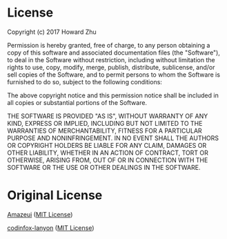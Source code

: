 # License

Copyright (c) 2017 Howard Zhu

Permission is hereby granted, free of charge, to any person obtaining a copy of this software and associated documentation files (the "Software"), to deal in the Software without restriction, including without limitation the rights to use, copy, modify, merge, publish, distribute, sublicense, and/or sell copies of the Software, and to permit persons to whom the Software is furnished to do so, subject to the following conditions:

The above copyright notice and this permission notice shall be included in all copies or substantial portions of the Software.

THE SOFTWARE IS PROVIDED "AS IS", WITHOUT WARRANTY OF ANY KIND, EXPRESS OR IMPLIED, INCLUDING BUT NOT LIMITED TO THE WARRANTIES OF MERCHANTABILITY, FITNESS FOR A PARTICULAR PURPOSE AND NONINFRINGEMENT. IN NO EVENT SHALL THE AUTHORS OR COPYRIGHT HOLDERS BE LIABLE FOR ANY CLAIM, DAMAGES OR OTHER LIABILITY, WHETHER IN AN ACTION OF CONTRACT, TORT OR OTHERWISE, ARISING FROM, OUT OF OR IN CONNECTION WITH THE SOFTWARE OR THE USE OR OTHER DEALINGS IN THE SOFTWARE.


# Original License

[Amazeui](https://github.com/amazeui/amazeui) ([MIT License](https://github.com/amazeui/amazeui/blob/master/LICENSE.md))

[codinfox-lanyon](https://github.com/codinfox/codinfox-lanyon) ([MIT License](https://github.com/codinfox/codinfox-lanyon/blob/dev/LICENSE.md))
